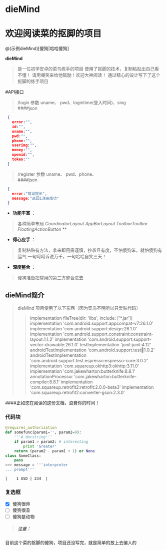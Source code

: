 # dieMind
# 欢迎阅读菜的抠脚的项目

@(示例dieMind)[傻狗|哈哈傻狗]

**dieMind**
>是一位初学安卓的菜鸟练手的项目
 使用了抠脚的技术，复制粘贴出自己看不懂！
 请用嘲笑来给他鼓励！欢迎大神阅读！
通过精心的设计写下了这个抠脚的练手项目

#API接口
> /login 参数 uname、 pwd、logintime(登入时间)、sing<br>
####json
```json
 {
   error:"",
   id:"",
   uname:"",
   pwd:"",
   phone:"",
   userimg:"",
   money:"",
   openid:"",
   token:""
 }
```
> /register 参数 uname、 pwd、phone、<br>
####json
```json
 {
   error:"错误提示",
   message:"返回1注册成功"
 }
```  

- **功能丰富** ：
>各种简单布局
*CoordinatorLayout*
*AppBarLayout*
*ToolbarToolbar*
*FloatingActionButton*
**
- **得心应手** ：
>复制粘贴有方法，拿来即用需谨慎，抄袭且有度，不怕傻狗笨，就怕傻狗有运气
一句呵呵诉说万千，一句哈哈自笑三天！
- **深度整合** ：
>傻狗准备把常用的第三方整合进去
## dieMind简介

> dieMind 项目使用了以下东西（因为菜鸟不明所以只爱贴代码）
>> implementation fileTree(dir: 'libs', include: ['*.jar'])
       implementation 'com.android.support:appcompat-v7:26.1.0'
       implementation 'com.android.support:design:26.1.0'
       implementation 'com.android.support.constraint:constraint-layout:1.1.2'
       implementation 'com.android.support:support-vector-drawable:26.1.0'
       testImplementation 'junit:junit:4.12'
       androidTestImplementation 'com.android.support.test:runner:1.0.2'
       androidTestImplementation 'com.android.support.test.espresso:espresso-core:3.0.2'
       implementation 'com.squareup.okhttp3:okhttp:3.11.0'
       implementation 'com.jakewharton:butterknife:8.8.1'
       annotationProcessor 'com.jakewharton:butterknife-compiler:8.8.1'
       implementation 'com.squareup.retrofit2:retrofit:2.0.0-beta3'
       implementation 'com.squareup.retrofit2:converter-gson:2.3.0'

####正如您在阅读的这份文档，浪费你的时间！

### 代码块
``` python
@requires_authorization
def somefunc(param1='', param2=0):
    '''A docstring'''
    if param1 > param2: # interesting
        print 'Greater'
    return (param2 - param1 + 1) or None
class SomeClass:
    pass
>>> message = '''interpreter
... prompt'''
```
    |    1 USD | 234  |




### 复选框

- [x] 傻狗很帅
- [ ] 傻狗很丑
- [ ] 傻狗是动物

>##### **注意：**
目前这个菜的抠脚的傻狗，项目还没写完，就是简单的放上去骗人的





